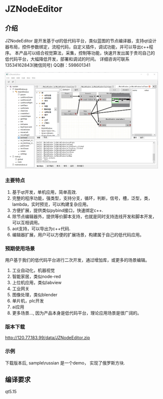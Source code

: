 # JZNodeEditor

## 介绍
JZNodeEditor 是开发基于qt的低代码平台，类似蓝图的节点编译器，支持qt设计器布局，控件参数绑定，流程代码，自定义插件，调试功能，并可以导出c++程序。
本产品可以结合视觉算法，采集，控制等功能，快速开发出属于贵司自己的低代码平台，大幅降低开发，部署和调试的时间。
详细咨询可联系 13534162843(微信同号)
QQ群：598601341

![screen](doc/image/JZNodeEditor.png)

### 主要特点
1. 基于qt开发，单机应用，简单高效.
2. 完整的程序功能，强类型，支持分支，循环，判断，信号，槽，泛型，类，lambda，实时预览，可以构建复杂应用。
3. 方便扩展，提供类似pybind接口，快速绑定c++.
4. 除节点编辑器外，提供等价脚本支持，也就是同时支持连线开发和脚本开发，可以互相调用。
5. aot支持，可以导出为c++代码.
6. 编辑器扩展，用户可以方便的扩展场景，构建属于自己的低代码应用。

### 预期使用场景
用户基于我们的低代码平台进行二次开发，通过增加库，或更多的场景编辑。
1. 工业自动化，机器视觉
2. 智能家居，类似node-red
3. 上位机应用，类似labview
4. 工业网关
5. 图像处理，类似blender
6. 单片机，plc开发
7. ai应用
8. 更多场景..., 因为产品本身是低代码平台，理论应用场景是很广阔的。
   
### 版本下载
http://120.77.183.99/data/JZNodeEditor.zip

### 示例 
下载版本后, sample\russian 是一个demo， 实现了俄罗斯方块.

## 编译要求
qt5.15 

